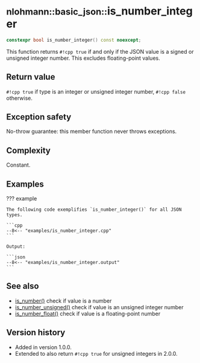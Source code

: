 # <small>nlohmann::basic_json::</small>is_number_integer

```cpp
constexpr bool is_number_integer() const noexcept;
```

This function returns `#!cpp true` if and only if the JSON value is a signed or unsigned integer number. This excludes
floating-point values.

## Return value

`#!cpp true` if type is an integer or unsigned integer number, `#!cpp false` otherwise.

## Exception safety

No-throw guarantee: this member function never throws exceptions.

## Complexity

Constant.

## Examples

??? example

    The following code exemplifies `is_number_integer()` for all JSON types.

    ```cpp
    --8<-- "examples/is_number_integer.cpp"
    ```

    Output:

    ```json
    --8<-- "examples/is_number_integer.output"
    ```

## See also

- [is_number()](is_number.md) check if value is a number
- [is_number_unsigned()](is_number_unsigned.md) check if value is an unsigned integer number
- [is_number_float()](is_number_float.md) check if value is a floating-point number

## Version history

- Added in version 1.0.0.
- Extended to also return `#!cpp true` for unsigned integers in 2.0.0.

